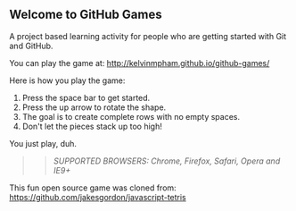 ## Welcome to GitHub Games

A project based learning activity for people who are getting started with Git and GitHub.

You can play the game at: http://kelvinmpham.github.io/github-games/


Here is how you play the game:
1. Press the space bar to get started.
2. Press the up arrow to rotate the shape.
3. The goal is to create complete rows with no empty spaces.
4. Don't let the pieces stack up too high!

You just play, duh.

>> _*SUPPORTED BROWSERS*: Chrome, Firefox, Safari, Opera and IE9+_

This fun open source game was cloned from: https://github.com/jakesgordon/javascript-tetris
